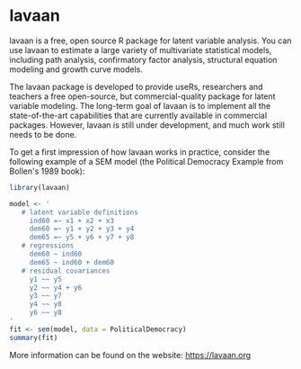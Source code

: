 # lavaan

lavaan is a free, open source R package for latent variable analysis. You can
use lavaan to estimate a large variety of multivariate statistical models,
including path analysis, confirmatory factor analysis, structural equation
modeling and growth curve models.

The lavaan package is developed to provide useRs, researchers and teachers a
free open-source, but commercial-quality package for latent variable modeling.
The long-term goal of lavaan is to implement all the state-of-the-art
capabilities that are currently available in commercial packages. However,
lavaan is still under development, and much work still needs to be done.

To get a first impression of how lavaan works in practice, consider the
following example of a SEM model (the Political Democracy Example from 
Bollen's 1989 book):

```R
library(lavaan)

model <- '
   # latent variable definitions
     ind60 =~ x1 + x2 + x3
     dem60 =~ y1 + y2 + y3 + y4
     dem65 =~ y5 + y6 + y7 + y8
   # regressions
     dem60 ~ ind60
     dem65 ~ ind60 + dem60
   # residual covariances
     y1 ~~ y5
     y2 ~~ y4 + y6
     y3 ~~ y7
     y4 ~~ y8
     y6 ~~ y8
'
fit <- sem(model, data = PoliticalDemocracy)
summary(fit)
```

More information can be found on the website: https://lavaan.org
